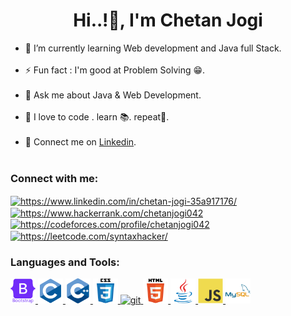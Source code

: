 
<h1 align = "center">Hi..!👋, I'm Chetan Jogi</h1>
<!-- <h3 align="center">A Self-Taught Java Developer from India</h3>
<img align="left" width="47%" src="https://github-readme-stats.vercel.app/api?username=chetanjogi&theme=kacho_ga&show_icons=true" />
<img align="left" width="47%" src="https://github-readme-stats.vercel.app/api/top-langs/?username=chetanjogi&layout=compact" /> <br> <br> -->

 - 🌱 I’m currently learning Web development and Java full Stack. <br> <br>
 - ⚡ Fun fact : I'm good at Problem Solving 😁.<br><br>
 - 💬 Ask me about Java & Web Development.<br><br>
 - 💞️ I love to code . learn 📚. repeat🚀. <br><br>
 - 🔗 Connect me on [Linkedin](https://www.linkedin.com/mwlite/in/chetan-jogi-35a917176/).<br><br> 
 

 
<h3 align="left">Connect with me:</h3>
<p align="left">
<a href="https://www.linkedin.com/in/chetan-jogi-35a917176/" target="blank"><img align="center" src="https://raw.githubusercontent.com/rahuldkjain/github-profile-readme-generator/master/src/images/icons/Social/linked-in-alt.svg" alt="https://www.linkedin.com/in/chetan-jogi-35a917176/" height="30" width="40" /></a>
<a href="https://www.hackerrank.com/chetanjogi042" target="blank"><img align="center" src="https://raw.githubusercontent.com/rahuldkjain/github-profile-readme-generator/master/src/images/icons/Social/hackerrank.svg" alt="https://www.hackerrank.com/chetanjogi042" height="30" width="40" /></a>
<a href="https://codeforces.com/profile/chetanjogi042" target="blank"><img align="center" src="https://raw.githubusercontent.com/rahuldkjain/github-profile-readme-generator/master/src/images/icons/Social/codeforces.svg" alt="https://codeforces.com/profile/chetanjogi042" height="30" width="40" /></a>
<a href="https://leetcode.com/syntaxhacker/" target="blank"><img align="center" src="https://raw.githubusercontent.com/rahuldkjain/github-profile-readme-generator/master/src/images/icons/Social/leet-code.svg" alt="https://leetcode.com/syntaxhacker/" height="30" width="40" /></a>
</p>

<h3 align="left">Languages and Tools:</h3>
<p align="left"> <a href="https://getbootstrap.com" target="_blank" rel="noreferrer"> <img src="https://raw.githubusercontent.com/devicons/devicon/master/icons/bootstrap/bootstrap-plain-wordmark.svg" alt="bootstrap" width="40" height="40"/> </a> <a href="https://www.cprogramming.com/" target="_blank" rel="noreferrer"> <img src="https://raw.githubusercontent.com/devicons/devicon/master/icons/c/c-original.svg" alt="c" width="40" height="40"/> </a> <a href="https://www.w3schools.com/cpp/" target="_blank" rel="noreferrer"> <img src="https://raw.githubusercontent.com/devicons/devicon/master/icons/cplusplus/cplusplus-original.svg" alt="cplusplus" width="40" height="40"/> </a> <a href="https://www.w3schools.com/css/" target="_blank" rel="noreferrer"> <img src="https://raw.githubusercontent.com/devicons/devicon/master/icons/css3/css3-original-wordmark.svg" alt="css3" width="40" height="40"/> </a> <a href="https://git-scm.com/" target="_blank" rel="noreferrer"> <img src="https://www.vectorlogo.zone/logos/git-scm/git-scm-icon.svg" alt="git" width="40" height="40"/> </a> <a href="https://www.w3.org/html/" target="_blank" rel="noreferrer"> <img src="https://raw.githubusercontent.com/devicons/devicon/master/icons/html5/html5-original-wordmark.svg" alt="html5" width="40" height="40"/> </a> <a href="https://www.java.com" target="_blank" rel="noreferrer"> <img src="https://raw.githubusercontent.com/devicons/devicon/master/icons/java/java-original.svg" alt="java" width="40" height="40"/> </a> <a href="https://developer.mozilla.org/en-US/docs/Web/JavaScript" target="_blank" rel="noreferrer"> <img src="https://raw.githubusercontent.com/devicons/devicon/master/icons/javascript/javascript-original.svg" alt="javascript" width="40" height="40"/> </a> <a href="https://www.mysql.com/" target="_blank" rel="noreferrer"> <img src="https://raw.githubusercontent.com/devicons/devicon/master/icons/mysql/mysql-original-wordmark.svg" alt="mysql" width="40" height="40"/> </a> </p>

